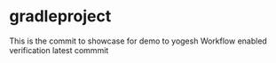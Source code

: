 # gradleproject
This is the commit to showcase for demo to yogesh
Workflow enabled verification
latest commmit

